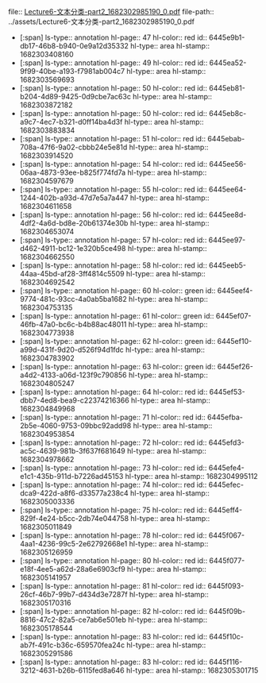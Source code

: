 file:: [Lecture6-文本分类-part2_1682302985190_0.pdf](../assets/Lecture6-文本分类-part2_1682302985190_0.pdf)
file-path:: ../assets/Lecture6-文本分类-part2_1682302985190_0.pdf

- [:span]
  ls-type:: annotation
  hl-page:: 47
  hl-color:: red
  id:: 6445e9b1-db17-46b8-b940-0e9a12d35332
  hl-type:: area
  hl-stamp:: 1682303408160
- [:span]
  ls-type:: annotation
  hl-page:: 49
  hl-color:: red
  id:: 6445ea52-9f99-40be-a193-f7981ab004c7
  hl-type:: area
  hl-stamp:: 1682303569693
- [:span]
  ls-type:: annotation
  hl-page:: 50
  hl-color:: red
  id:: 6445eb81-b204-4d89-9425-0d9cbe7ac63c
  hl-type:: area
  hl-stamp:: 1682303872182
- [:span]
  ls-type:: annotation
  hl-page:: 50
  hl-color:: red
  id:: 6445eb8c-a9c7-4ec7-b321-d0ff14ba4d3f
  hl-type:: area
  hl-stamp:: 1682303883834
- [:span]
  ls-type:: annotation
  hl-page:: 51
  hl-color:: red
  id:: 6445ebab-708a-47f6-9a02-cbbb24e5e81d
  hl-type:: area
  hl-stamp:: 1682303914520
- [:span]
  ls-type:: annotation
  hl-page:: 54
  hl-color:: red
  id:: 6445ee56-06aa-4873-93ee-b825f774fd7a
  hl-type:: area
  hl-stamp:: 1682304597679
- [:span]
  ls-type:: annotation
  hl-page:: 55
  hl-color:: red
  id:: 6445ee64-1244-402b-a93d-47d7e5a7a447
  hl-type:: area
  hl-stamp:: 1682304611658
- [:span]
  ls-type:: annotation
  hl-page:: 56
  hl-color:: red
  id:: 6445ee8d-4df2-4a6d-bd8e-20b61374e30b
  hl-type:: area
  hl-stamp:: 1682304653074
- [:span]
  ls-type:: annotation
  hl-page:: 57
  hl-color:: red
  id:: 6445ee97-d462-4911-bc12-1e320b5ce498
  hl-type:: area
  hl-stamp:: 1682304662550
- [:span]
  ls-type:: annotation
  hl-page:: 58
  hl-color:: red
  id:: 6445eeb5-44aa-45bd-af28-3ff4814c5509
  hl-type:: area
  hl-stamp:: 1682304692542
- [:span]
  ls-type:: annotation
  hl-page:: 60
  hl-color:: green
  id:: 6445eef4-9774-481c-93cc-4a0ab5ba1682
  hl-type:: area
  hl-stamp:: 1682304753135
- [:span]
  ls-type:: annotation
  hl-page:: 61
  hl-color:: green
  id:: 6445ef07-46fb-47a0-bc6c-b4b88ac48011
  hl-type:: area
  hl-stamp:: 1682304773938
- [:span]
  ls-type:: annotation
  hl-page:: 62
  hl-color:: green
  id:: 6445ef10-a99d-431f-9d20-d526f94d1fdc
  hl-type:: area
  hl-stamp:: 1682304783902
- [:span]
  ls-type:: annotation
  hl-page:: 63
  hl-color:: green
  id:: 6445ef26-a4d2-4133-a06d-123f9c790856
  hl-type:: area
  hl-stamp:: 1682304805247
- [:span]
  ls-type:: annotation
  hl-page:: 64
  hl-color:: red
  id:: 6445ef53-dbb7-4ed8-bea9-c22374216366
  hl-type:: area
  hl-stamp:: 1682304849968
- [:span]
  ls-type:: annotation
  hl-page:: 71
  hl-color:: red
  id:: 6445efba-2b5e-4060-9753-09bbc92add98
  hl-type:: area
  hl-stamp:: 1682304953854
- [:span]
  ls-type:: annotation
  hl-page:: 72
  hl-color:: red
  id:: 6445efd3-ac5c-4639-981b-3f637f681649
  hl-type:: area
  hl-stamp:: 1682304978662
- [:span]
  ls-type:: annotation
  hl-page:: 73
  hl-color:: red
  id:: 6445efe4-e1c1-435b-911d-b7226ad45153
  hl-type:: area
  hl-stamp:: 1682304995112
- [:span]
  ls-type:: annotation
  hl-page:: 74
  hl-color:: red
  id:: 6445efec-dca9-422d-a8f6-d33577a238c4
  hl-type:: area
  hl-stamp:: 1682305003336
- [:span]
  ls-type:: annotation
  hl-page:: 75
  hl-color:: red
  id:: 6445eff4-829f-4e24-b5cc-2db74e044758
  hl-type:: area
  hl-stamp:: 1682305011849
- [:span]
  ls-type:: annotation
  hl-page:: 78
  hl-color:: red
  id:: 6445f067-4aa1-4236-99c5-2e62792668e1
  hl-type:: area
  hl-stamp:: 1682305126959
- [:span]
  ls-type:: annotation
  hl-page:: 80
  hl-color:: red
  id:: 6445f077-e18f-4ee5-a62d-28a6e6903cf9
  hl-type:: area
  hl-stamp:: 1682305141957
- [:span]
  ls-type:: annotation
  hl-page:: 81
  hl-color:: red
  id:: 6445f093-26cf-46b7-99b7-d434d3e7287f
  hl-type:: area
  hl-stamp:: 1682305170316
- [:span]
  ls-type:: annotation
  hl-page:: 82
  hl-color:: red
  id:: 6445f09b-8816-47c2-82a5-ce7ab6e501eb
  hl-type:: area
  hl-stamp:: 1682305178544
- [:span]
  ls-type:: annotation
  hl-page:: 83
  hl-color:: red
  id:: 6445f10c-ab7f-491c-b36c-659570fea24c
  hl-type:: area
  hl-stamp:: 1682305291586
- [:span]
  ls-type:: annotation
  hl-page:: 83
  hl-color:: red
  id:: 6445f116-3212-4631-b26b-6115fed8a646
  hl-type:: area
  hl-stamp:: 1682305301715
